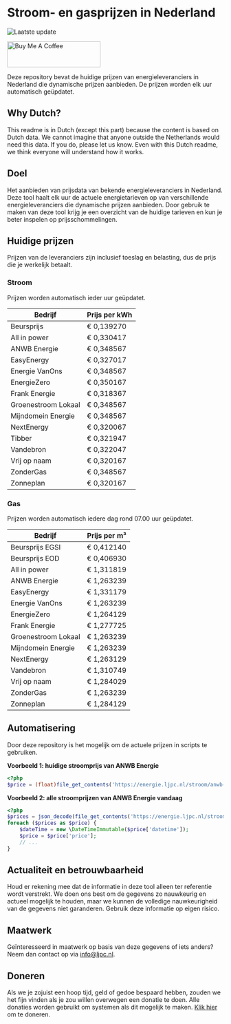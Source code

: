 # Stroom- en gasprijzen in Nederland

![Laatste update](https://img.shields.io/badge/laatste%20update-2024--11--09%2019%3A00%20CET-brightgreen)

<a href="https://www.buymeacoffee.com/Lars-" target="_blank"><img src="https://cdn.buymeacoffee.com/buttons/v2/default-orange.png" alt="Buy Me A Coffee" height="60" style="height: 60px !important;width: 217px !important;" ></a>

Deze repository bevat de huidige prijzen van energieleveranciers in Nederland die dynamische prijzen aanbieden. De prijzen worden elk uur automatisch geüpdatet.

## Why Dutch?

This readme is in Dutch (except this part) because the content is based on Dutch data. We cannot imagine that anyone outside the Netherlands would need this data. If you do, please let us know. Even with this Dutch readme, we think
everyone will understand how it works.

## Doel

Het aanbieden van prijsdata van bekende energieleveranciers in Nederland. Deze tool haalt elk uur de actuele energietarieven op van verschillende energieleveranciers die dynamische prijzen aanbieden. Door gebruik te maken van deze tool
krijg je een overzicht van de huidige tarieven en kun je beter inspelen op prijsschommelingen.

## Huidige prijzen

Prijzen van de leveranciers zijn inclusief toeslag en belasting, dus de prijs die je werkelijk betaalt.

### Stroom

Prijzen worden automatisch ieder uur geüpdatet.

 Bedrijf | Prijs per kWh 
---------|---------------
Beursprijs | € 0,139270
All in power | € 0,330417
ANWB Energie | € 0,348567
EasyEnergy | € 0,327017
Energie VanOns | € 0,348567
EnergieZero | € 0,350167
Frank Energie | € 0,318367
Groenestroom Lokaal | € 0,348567
Mijndomein Energie | € 0,348567
NextEnergy | € 0,320067
Tibber | € 0,321947
Vandebron | € 0,322047
Vrij op naam | € 0,320167
ZonderGas | € 0,348567
Zonneplan | € 0,320167


### Gas

Prijzen worden automatisch iedere dag rond 07.00 uur geüpdatet.

 Bedrijf | Prijs per m³ 
---------|--------------
Beursprijs EGSI | € 0,412140
Beursprijs EOD | € 0,406930
All in power | € 1,311819
ANWB Energie | € 1,263239
EasyEnergy | € 1,331179
Energie VanOns | € 1,263239
EnergieZero | € 1,264129
Frank Energie | € 1,277725
Groenestroom Lokaal | € 1,263239
Mijndomein Energie | € 1,263239
NextEnergy | € 1,263129
Vandebron | € 1,310749
Vrij op naam | € 1,284029
ZonderGas | € 1,263239
Zonneplan | € 1,284129


## Automatisering

Door deze repository is het mogelijk om de actuele prijzen in scripts te gebruiken.

**Voorbeeld 1: huidige stroomprijs van ANWB Energie**

```php
<?php
$price = (float)file_get_contents('https://energie.ljpc.nl/stroom/anwb-energie-nu.txt');

```

**Voorbeeld 2: alle stroomprijzen van ANWB Energie vandaag**

```php
<?php
$prices = json_decode(file_get_contents('https://energie.ljpc.nl/stroom/all-in-power-vandaag.json'),true);
foreach ($prices as $price) {
    $dateTime = new \DateTimeImmutable($price['datetime']);
    $price = $price['price'];
    // ...
}
```

## Actualiteit en betrouwbaarheid

Houd er rekening mee dat de informatie in deze tool alleen ter referentie wordt verstrekt. We doen ons best om de gegevens zo nauwkeurig en actueel mogelijk te houden, maar we kunnen de volledige nauwkeurigheid van de gegevens niet
garanderen. Gebruik deze informatie op eigen risico.

## Maatwerk

Geïnteresseerd in maatwerk op basis van deze gegevens of iets anders? Neem dan contact op
via [info@ljpc.nl](mailto:info@ljpc.nl?subject=Energie%20prijzen).

## Doneren

Als we je zojuist een hoop tijd, geld of gedoe bespaard hebben, zouden we het fijn vinden als je zou willen overwegen een
donatie te doen. Alle donaties worden gebruikt om systemen als dit mogelijk te
maken. [Klik hier](https://www.buymeacoffee.com/Lars-) om te doneren.

